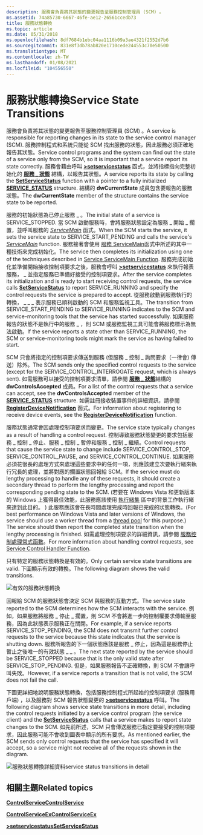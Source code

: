 ```yaml
---
description: 服務會負責將其狀態的變更報告至服務控制管理員 (SCM) 。
ms.assetid: 74a85730-6667-46fe-ae12-26561ccedb73
title: 服務狀態轉換
ms.topic: article
ms.date: 05/31/2018
ms.openlocfilehash: 8df7684b1ebc04aa1116b09a3ae4321f2552d7b6
ms.sourcegitcommit: 831e8f3db78ab820e1710cede244553c70e50500
ms.translationtype: MT
ms.contentlocale: zh-TW
ms.lasthandoff: 01/08/2021
ms.locfileid: "104556550"
---
```

# <a name="service-state-transitions"></a><span data-ttu-id="83d23-103">服務狀態轉換</span><span class="sxs-lookup"><span data-stu-id="83d23-103">Service State Transitions</span></span>

<span data-ttu-id="83d23-104">服務會負責將其狀態的變更報告至服務控制管理員 (SCM) 。</span><span class="sxs-lookup"><span data-stu-id="83d23-104">A service is responsible for reporting changes in its state to the service control manager (SCM).</span></span> <span data-ttu-id="83d23-105">服務控制程式和系統只能從 SCM 找出服務的狀態，因此服務必須正確地報告其狀態。</span><span class="sxs-lookup"><span data-stu-id="83d23-105">Service control programs and the system can find out the state of a service only from the SCM, so it is important that a service report its state correctly.</span></span> <span data-ttu-id="83d23-106">服務會藉由呼叫 [**>setservicestatus**](/windows/desktop/api/Winsvc/nf-winsvc-setservicestatus) 函式，並將指標指向完整初始化的 [**服務 \_ 狀態**](/windows/desktop/api/Winsvc/ns-winsvc-service_status) 結構，以報告其狀態。</span><span class="sxs-lookup"><span data-stu-id="83d23-106">A service reports its state by calling the [**SetServiceStatus**](/windows/desktop/api/Winsvc/nf-winsvc-setservicestatus) function with a pointer to a fully initialized [**SERVICE\_STATUS**](/windows/desktop/api/Winsvc/ns-winsvc-service_status) structure.</span></span> <span data-ttu-id="83d23-107">結構的 **dwCurrentState** 成員包含要報告的服務狀態。</span><span class="sxs-lookup"><span data-stu-id="83d23-107">The **dwCurrentState** member of the structure contains the service state to be reported.</span></span>

<span data-ttu-id="83d23-108">服務的初始狀態為已停止服務 \_ 。</span><span class="sxs-lookup"><span data-stu-id="83d23-108">The initial state of a service is SERVICE\_STOPPED.</span></span> <span data-ttu-id="83d23-109">當 SCM 啟動服務時，會將服務狀態設定為服務 \_ 開始 \_ 擱置，並呼叫服務的 [*ServiceMain*](/windows/win32/api/winsvc/nc-winsvc-lpservice_main_functiona) 函式。</span><span class="sxs-lookup"><span data-stu-id="83d23-109">When the SCM starts the service, it sets the service state to SERVICE\_START\_PENDING and calls the service's [*ServiceMain*](/windows/win32/api/winsvc/nc-winsvc-lpservice_main_functiona) function.</span></span> <span data-ttu-id="83d23-110">服務接著會使用 [服務 ServiceMain](service-servicemain-function.md)函式中所述的其中一種技術來完成初始化。</span><span class="sxs-lookup"><span data-stu-id="83d23-110">The service then completes its initialization using one of the techniques described in [Service ServiceMain Function](service-servicemain-function.md).</span></span> <span data-ttu-id="83d23-111">服務完成初始化並準備開始接收控制項要求之後，服務會呼叫 [**>setservicestatus**](/windows/desktop/api/Winsvc/nf-winsvc-setservicestatus) 來執行報表服務， \_ 並指定服務已準備好接受的控制項要求。</span><span class="sxs-lookup"><span data-stu-id="83d23-111">After the service completes its initialization and is ready to start receiving control requests, the service calls [**SetServiceStatus**](/windows/desktop/api/Winsvc/nf-winsvc-setservicestatus) to report SERVICE\_RUNNING and specify the control requests the service is prepared to accept.</span></span> <span data-ttu-id="83d23-112">從服務啟動到服務執行的轉換， \_ \_ \_ 表示服務已順利啟動的 SCM 和服務監視工具。</span><span class="sxs-lookup"><span data-stu-id="83d23-112">The transition from SERVICE\_START\_PENDING to SERVICE\_RUNNING indicates to the SCM and service-monitoring tools that the service has started successfully.</span></span> <span data-ttu-id="83d23-113">如果服務報告的狀態不是執行中的服務 \_ ，則 SCM 或服務監視工具可能會將服務標示為無法啟動。</span><span class="sxs-lookup"><span data-stu-id="83d23-113">If the service reports a state other than SERVICE\_RUNNING, the SCM or service-monitoring tools might mark the service as having failed to start.</span></span>

<span data-ttu-id="83d23-114">SCM 只會將指定的控制項要求傳送到服務 (但服務 \_ 控制 \_ 詢問要求（一律會) 傳送）除外。</span><span class="sxs-lookup"><span data-stu-id="83d23-114">The SCM sends only the specified control requests to the service (except for the SERVICE\_CONTROL\_INTERROGATE request, which is always sent).</span></span> <span data-ttu-id="83d23-115">如需服務可以接受的控制項要求清單，請參閱 [**服務 \_ 狀態**](/windows/desktop/api/Winsvc/ns-winsvc-service_status)結構的 **dwControlsAccepted** 成員。</span><span class="sxs-lookup"><span data-stu-id="83d23-115">For a list of the control requests that a service can accept, see the **dwControlsAccepted** member of the [**SERVICE\_STATUS**](/windows/desktop/api/Winsvc/ns-winsvc-service_status) structure.</span></span> <span data-ttu-id="83d23-116">如需註冊接收裝置事件的詳細資訊，請參閱 [**RegisterDeviceNotification**](/windows/desktop/api/winuser/nf-winuser-registerdevicenotificationa) 函式。</span><span class="sxs-lookup"><span data-stu-id="83d23-116">For information about registering to receive device events, see the [**RegisterDeviceNotification**](/windows/desktop/api/winuser/nf-winuser-registerdevicenotificationa) function.</span></span>

<span data-ttu-id="83d23-117">服務狀態通常會因處理控制項要求而變更。</span><span class="sxs-lookup"><span data-stu-id="83d23-117">The service state typically changes as a result of handling a control request.</span></span> <span data-ttu-id="83d23-118">控制導致服務狀態變更的要求包括服務 \_ 控制 \_ 停止、服務 \_ 控制 \_ 暫停和服務 \_ 控制 \_ 繼續。</span><span class="sxs-lookup"><span data-stu-id="83d23-118">Control requests that cause the service state to change include SERVICE\_CONTROL\_STOP, SERVICE\_CONTROL\_PAUSE, and SERVICE\_CONTROL\_CONTINUE.</span></span> <span data-ttu-id="83d23-119">如果服務必須花很長的處理方式來處理這些要求中的任何一項，則應該建立次要執行緒來執行冗長的處理，並將對應的擱置狀態回報給 SCM。</span><span class="sxs-lookup"><span data-stu-id="83d23-119">If the service must do lengthy processing to handle any of these requests, it should create a secondary thread to perform the lengthy processing and report the corresponding pending state to the SCM.</span></span> <span data-ttu-id="83d23-120"> (若要在 Windows Vista 和更新版本的 Windows 上獲得最佳效能，此服務應該使用 [執行緒集](/windows/desktop/ProcThread/thread-pools) 區中的背景工作執行緒來達到此目的。 ) 此服務應該會在長時間處理完成時回報已完成的狀態轉換。</span><span class="sxs-lookup"><span data-stu-id="83d23-120">(For best performance on Windows Vista and later versions of Windows, the service should use a worker thread from a [thread pool](/windows/desktop/ProcThread/thread-pools) for this purpose.) The service should then report the completed state transition when the lengthy processing is finished.</span></span> <span data-ttu-id="83d23-121">如需處理控制項要求的詳細資訊，請參閱 [服務控制處理常式函數](service-control-handler-function.md)。</span><span class="sxs-lookup"><span data-stu-id="83d23-121">For more information about handling control requests, see [Service Control Handler Function](service-control-handler-function.md).</span></span>

<span data-ttu-id="83d23-122">只有特定的服務狀態轉換是有效的。</span><span class="sxs-lookup"><span data-stu-id="83d23-122">Only certain service state transitions are valid.</span></span> <span data-ttu-id="83d23-123">下圖顯示有效的轉換。</span><span class="sxs-lookup"><span data-stu-id="83d23-123">The following diagram shows the valid transitions.</span></span>

![有效的服務狀態轉換](images/service-status-transitions.png)

<span data-ttu-id="83d23-125">回報給 SCM 的服務狀態會決定 SCM 與服務的互動方式。</span><span class="sxs-lookup"><span data-stu-id="83d23-125">The service state reported to the SCM determines how the SCM interacts with the service.</span></span> <span data-ttu-id="83d23-126">例如，如果服務將服務 \_ 停止 \_ 擱置，則 SCM 不會將進一步的控制權要求傳輸至服務，因為此狀態表示服務正在關閉。</span><span class="sxs-lookup"><span data-stu-id="83d23-126">For example, if a service reports SERVICE\_STOP\_PENDING, the SCM does not transmit further control requests to the service because this state indicates that the service is shutting down.</span></span> <span data-ttu-id="83d23-127">服務所報告的下一個狀態應該是服務 \_ 停止，因為這是服務停止暫止之後唯一的有效狀態 \_ \_ 。</span><span class="sxs-lookup"><span data-stu-id="83d23-127">The next state reported by the service should be SERVICE\_STOPPED because that is the only valid state after SERVICE\_STOP\_PENDING.</span></span> <span data-ttu-id="83d23-128">但是，如果服務報告不正確轉換，則 SCM 不會讓呼叫失敗。</span><span class="sxs-lookup"><span data-stu-id="83d23-128">However, if a service reports a transition that is not valid, the SCM does not fail the call.</span></span>

<span data-ttu-id="83d23-129">下圖更詳細地說明服務狀態轉換，包括服務控制程式所起始的控制項要求 (服務用戶端) ，以及服務對 SCM 報告狀態變更的 [**>setservicestatus**](/windows/desktop/api/Winsvc/nf-winsvc-setservicestatus) 呼叫。</span><span class="sxs-lookup"><span data-stu-id="83d23-129">The following diagram shows service state transitions in more detail, including the control requests initiated by a service control program (the service client) and the [**SetServiceStatus**](/windows/desktop/api/Winsvc/nf-winsvc-setservicestatus) calls that a service makes to report state changes to the SCM.</span></span> <span data-ttu-id="83d23-130">如先前所述，SCM 只會傳送服務已指定要接受的控制項要求，因此服務可能不會收到圖表中顯示的所有要求。</span><span class="sxs-lookup"><span data-stu-id="83d23-130">As mentioned earlier, the SCM sends only control requests that the service has specified it will accept, so a service might not receive all of the requests shown in the diagram.</span></span>

![<span data-ttu-id="83d23-131">服務狀態轉換詳細資料</span><span class="sxs-lookup"><span data-stu-id="83d23-131">service status transitions in detail</span></span> ](images/service-status-flow-diagram.png)

## <a name="related-topics"></a><span data-ttu-id="83d23-132">相關主題</span><span class="sxs-lookup"><span data-stu-id="83d23-132">Related topics</span></span>

<dl> <dt>

[<span data-ttu-id="83d23-133">**ControlService**</span><span class="sxs-lookup"><span data-stu-id="83d23-133">**ControlService**</span></span>](/windows/desktop/api/Winsvc/nf-winsvc-controlservice)
</dt> <dt>

[<span data-ttu-id="83d23-134">**ControlServiceEx**</span><span class="sxs-lookup"><span data-stu-id="83d23-134">**ControlServiceEx**</span></span>](/windows/desktop/api/Winsvc/nf-winsvc-controlserviceexa)
</dt> <dt>

[<span data-ttu-id="83d23-135">**>setservicestatus**</span><span class="sxs-lookup"><span data-stu-id="83d23-135">**SetServiceStatus**</span></span>](/windows/desktop/api/Winsvc/nf-winsvc-setservicestatus)
</dt> </dl>

 

 
